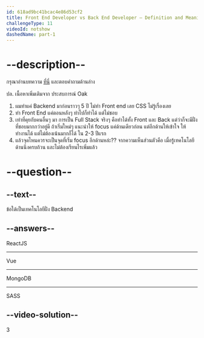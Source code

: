 ```yaml
---
id: 618ad9bc41bcac4e86d53cf2
title: Front End Developer vs Back End Developer – Definition and Meaning In Practice
challengeType: 11
videoId: notshow
dashedName: part-1
---
```


# --description--

กรุณาอ่านบทความ [ที่นี่](https://www.freecodecamp.org/news/front-end-developer-vs-back-end-developer-definition-and-meaning-in-practice/) และตอบคำถามด้านล่าง

ปล. เนื้อหาเพิ่มเติมจาก ประสบการณ์ Oak

1) ผมทำแค่ Backend มาก่อนราวๆ 5 ปี ไม่ทำ Front end เลย CSS ไม่รู้เรื่องเลย 
1) ทำ Front End แค่ตอนหลังๆ ทำไปก็ทำได้ แต่ไม่ชอบ
1) เท่าที่คุยกับคนอื่นๆ มา การเป็น Full Stack จริงๆ คือทำได้ทั้ง Front และ Back แต่ว่าก็จะมีฝั่งที่ชอบมากกว่าอยู่ดี ถ้าเริ่มใหม่ๆ แนะนำให้ focus แค่ด้านเดียวก่อน แต่อีกด้านให้เข้าใจ ให้ทำงานได้ แต่ไม่ต้องเน้นมากก็ได้ ใน 2-3 ปีแรก 
1) แล้วจุดไหนควรจะเป็นจุดที่เริ่ม focus อีกด้านหล่ะ?? จากความเห็นส่วนตัวคือ เมื่อรู้เทคโนโลยีด้านนึงครบถ้วน และไม่ต้องเรียนไรเพิ่มแล้ว

# --question--

## --text--

ข้อใด้เป็นเทคโนโลยีฝั่ง Backend

## --answers--

ReactJS

---

Vue

---

MongoDB

---

SASS

## --video-solution--

3
